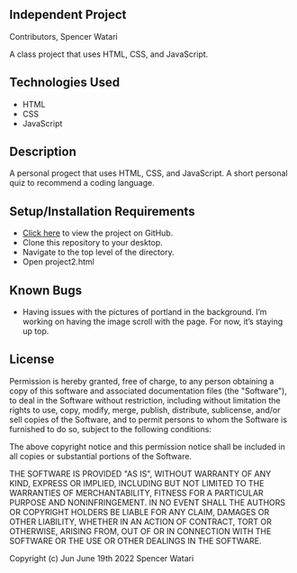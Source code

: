 ## Independent Project

Contributors, Spencer Watari

A class project that uses HTML, CSS, and JavaScript.

## Technologies Used

* HTML
* CSS
* JavaScript

## Description

A personal progect that uses HTML, CSS, and JavaScript. A short personal quiz to recommend a coding language.

## Setup/Installation Requirements
* [Click here](https://github.com/SWatari129/project1) to view the project on GitHub.
* Clone this repository to your desktop.
* Navigate to the top level of the directory.
* Open project2.html


## Known Bugs

* Having issues with the pictures of portland in the background. I’m working on having the image scroll with the page. For now, it’s staying up top.

## License

Permission is hereby granted, free of charge, to any person obtaining a copy
of this software and associated documentation files (the "Software"), to deal
in the Software without restriction, including without limitation the rights
to use, copy, modify, merge, publish, distribute, sublicense, and/or sell
copies of the Software, and to permit persons to whom the Software is
furnished to do so, subject to the following conditions:

The above copyright notice and this permission notice shall be included in all
copies or substantial portions of the Software.

THE SOFTWARE IS PROVIDED "AS IS", WITHOUT WARRANTY OF ANY KIND, EXPRESS OR
IMPLIED, INCLUDING BUT NOT LIMITED TO THE WARRANTIES OF MERCHANTABILITY,
FITNESS FOR A PARTICULAR PURPOSE AND NONINFRINGEMENT. IN NO EVENT SHALL THE
AUTHORS OR COPYRIGHT HOLDERS BE LIABLE FOR ANY CLAIM, DAMAGES OR OTHER
LIABILITY, WHETHER IN AN ACTION OF CONTRACT, TORT OR OTHERWISE, ARISING FROM,
OUT OF OR IN CONNECTION WITH THE SOFTWARE OR THE USE OR OTHER DEALINGS IN THE
SOFTWARE.

Copyright (c) Jun June 19th 2022 Spencer Watari